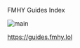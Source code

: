 FMHY Guides Index

![main](https://github.com/user-attachments/assets/7eab3b17-90ff-4bf0-a41d-9bcdecc602a0)

https://guides.fmhy.lol

